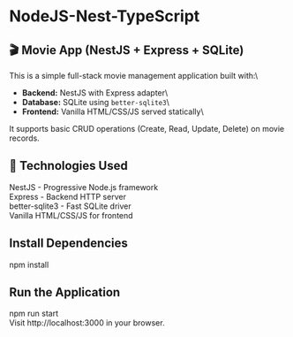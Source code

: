 # NodeJS-Nest-TypeScript
## 🎬 Movie App (NestJS + Express + SQLite)
This is a simple full-stack movie management application built with:\

- **Backend:** NestJS with Express adapter\
- **Database:** SQLite using `better-sqlite3`\
- **Frontend:** Vanilla HTML/CSS/JS served statically\

It supports basic CRUD operations (Create, Read, Update, Delete) on movie records.
## 💾 Technologies Used
NestJS - Progressive Node.js framework\
Express - Backend HTTP server\
better-sqlite3 - Fast SQLite driver\
Vanilla HTML/CSS/JS for frontend
## Install Dependencies
npm install
## Run the Application
npm run start\
Visit http://localhost:3000 in your browser.